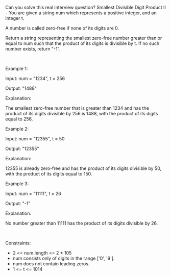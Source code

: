 Can you solve this real interview question? Smallest Divisible Digit Product II - You are given a string num which represents a positive integer, and an integer t.

A number is called zero-free if none of its digits are 0.

Return a string representing the smallest zero-free number greater than or equal to num such that the product of its digits is divisible by t. If no such number exists, return "-1".

 

Example 1:

Input: num = "1234", t = 256

Output: "1488"

Explanation:

The smallest zero-free number that is greater than 1234 and has the product of its digits divisible by 256 is 1488, with the product of its digits equal to 256.

Example 2:

Input: num = "12355", t = 50

Output: "12355"

Explanation:

12355 is already zero-free and has the product of its digits divisible by 50, with the product of its digits equal to 150.

Example 3:

Input: num = "11111", t = 26

Output: "-1"

Explanation:

No number greater than 11111 has the product of its digits divisible by 26.

 

Constraints:

 * 2 <= num.length <= 2 * 105
 * num consists only of digits in the range ['0', '9'].
 * num does not contain leading zeros.
 * 1 <= t <= 1014